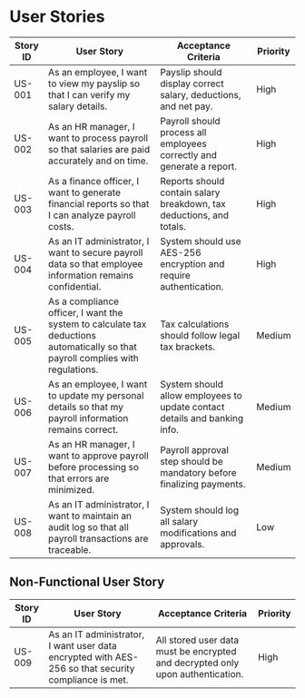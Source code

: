 # User Stories

| **Story ID** | **User Story** | **Acceptance Criteria** | **Priority** |
|------------|------------------------------------------------|------------------------------------------|------------|
| US-001 | As an employee, I want to view my payslip so that I can verify my salary details. | Payslip should display correct salary, deductions, and net pay. | High |
| US-002 | As an HR manager, I want to process payroll so that salaries are paid accurately and on time. | Payroll should process all employees correctly and generate a report. | High |
| US-003 | As a finance officer, I want to generate financial reports so that I can analyze payroll costs. | Reports should contain salary breakdown, tax deductions, and totals. | High |
| US-004 | As an IT administrator, I want to secure payroll data so that employee information remains confidential. | System should use AES-256 encryption and require authentication. | High |
| US-005 | As a compliance officer, I want the system to calculate tax deductions automatically so that payroll complies with regulations. | Tax calculations should follow legal tax brackets. | Medium |
| US-006 | As an employee, I want to update my personal details so that my payroll information remains correct. | System should allow employees to update contact details and banking info. | Medium |
| US-007 | As an HR manager, I want to approve payroll before processing so that errors are minimized. | Payroll approval step should be mandatory before finalizing payments. | Medium |
| US-008 | As an IT administrator, I want to maintain an audit log so that all payroll transactions are traceable. | System should log all salary modifications and approvals. | Low |

## Non-Functional User Story
| **Story ID** | **User Story** | **Acceptance Criteria** | **Priority** |
|------------|------------------------------------------------|------------------------------------------|------------|
| US-009 | As an IT administrator, I want user data encrypted with AES-256 so that security compliance is met. | All stored user data must be encrypted and decrypted only upon authentication. | High |

